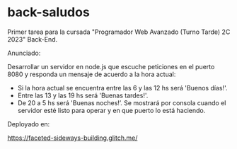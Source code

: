 # back-saludos

Primer tarea para la cursada "Programador Web Avanzado (Turno Tarde) 2C 2023" Back-End.

Anunciado:

Desarrollar un servidor en node.js que escuche peticiones en el puerto
8080 y responda un mensaje de acuerdo a la hora actual:
- Si la hora actual se encuentra entre las 6 y las 12 hs será 'Buenos
días!'.
- Entre las 13 y las 19 hs será 'Buenas tardes!'.
- De 20 a 5 hs será 'Buenas noches!’.
Se mostrará por consola cuando el servidor esté listo para operar y en
que puerto lo está haciendo.

Deployado en:

https://faceted-sideways-building.glitch.me/
